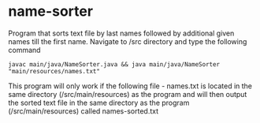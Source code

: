 # name-sorter
Program that sorts text file by last names followed by additional given names till the first name. Navigate to /src directory and type the following command

```
javac main/java/NameSorter.java && java main/java/NameSorter "main/resources/names.txt"

```

This program will only work if the following file - names.txt is located in the same directory (/src/main/resources) as the program and will then output the sorted text file in the same directory as the program (/src/main/resources) called names-sorted.txt
